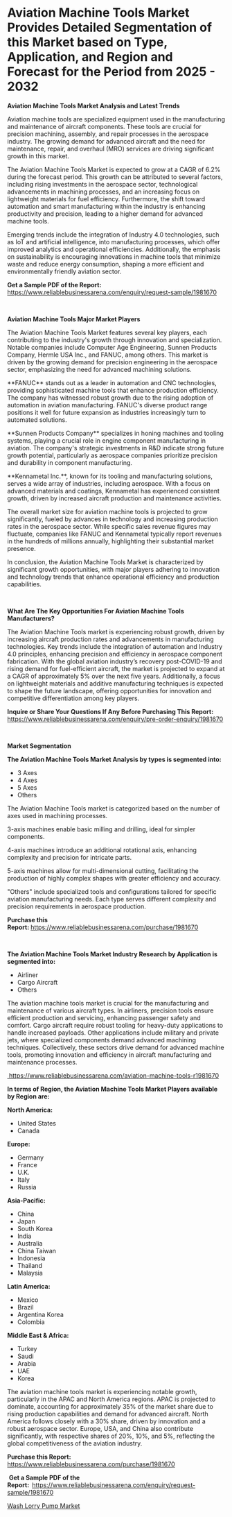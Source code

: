 <p><h1>Aviation Machine Tools Market Provides Detailed Segmentation of this Market based on Type, Application, and Region and Forecast for the Period from 2025 - 2032</h1></p><p><strong>Aviation Machine Tools Market Analysis and Latest Trends</strong></p>
<p><p>Aviation machine tools are specialized equipment used in the manufacturing and maintenance of aircraft components. These tools are crucial for precision machining, assembly, and repair processes in the aerospace industry. The growing demand for advanced aircraft and the need for maintenance, repair, and overhaul (MRO) services are driving significant growth in this market.</p><p>The Aviation Machine Tools Market is expected to grow at a CAGR of 6.2% during the forecast period. This growth can be attributed to several factors, including rising investments in the aerospace sector, technological advancements in machining processes, and an increasing focus on lightweight materials for fuel efficiency. Furthermore, the shift toward automation and smart manufacturing within the industry is enhancing productivity and precision, leading to a higher demand for advanced machine tools.</p><p>Emerging trends include the integration of Industry 4.0 technologies, such as IoT and artificial intelligence, into manufacturing processes, which offer improved analytics and operational efficiencies. Additionally, the emphasis on sustainability is encouraging innovations in machine tools that minimize waste and reduce energy consumption, shaping a more efficient and environmentally friendly aviation sector.</p></p>
<p><strong>Get a Sample PDF of the Report:&nbsp;</strong> <a href="https://www.reliablebusinessarena.com/enquiry/request-sample/1981670?utm_campaign=2175&utm_medium=2&utm_source=Github&utm_content=ia&utm_term=02032025&utm_id=aviation-machine-tools">https://www.reliablebusinessarena.com/enquiry/request-sample/1981670</a></p>
<p>&nbsp;</p>
<p><strong>Aviation Machine Tools Major Market Players</strong></p>
<p><p>The Aviation Machine Tools Market features several key players, each contributing to the industry's growth through innovation and specialization. Notable companies include Computer Age Engineering, Sunnen Products Company, Hermle USA Inc., and FANUC, among others. This market is driven by the growing demand for precision engineering in the aerospace sector, emphasizing the need for advanced machining solutions.</p><p>**FANUC** stands out as a leader in automation and CNC technologies, providing sophisticated machine tools that enhance production efficiency. The company has witnessed robust growth due to the rising adoption of automation in aviation manufacturing. FANUC's diverse product range positions it well for future expansion as industries increasingly turn to automated solutions.</p><p>**Sunnen Products Company** specializes in honing machines and tooling systems, playing a crucial role in engine component manufacturing in aviation. The company's strategic investments in R&D indicate strong future growth potential, particularly as aerospace companies prioritize precision and durability in component manufacturing.</p><p>**Kennametal Inc.**, known for its tooling and manufacturing solutions, serves a wide array of industries, including aerospace. With a focus on advanced materials and coatings, Kennametal has experienced consistent growth, driven by increased aircraft production and maintenance activities.</p><p>The overall market size for aviation machine tools is projected to grow significantly, fueled by advances in technology and increasing production rates in the aerospace sector. While specific sales revenue figures may fluctuate, companies like FANUC and Kennametal typically report revenues in the hundreds of millions annually, highlighting their substantial market presence.</p><p>In conclusion, the Aviation Machine Tools Market is characterized by significant growth opportunities, with major players adhering to innovation and technology trends that enhance operational efficiency and production capabilities.</p></p>
<p>&nbsp;</p>
<p><strong>What Are The Key Opportunities For Aviation Machine Tools Manufacturers?</strong></p>
<p><p>The Aviation Machine Tools market is experiencing robust growth, driven by increasing aircraft production rates and advancements in manufacturing technologies. Key trends include the integration of automation and Industry 4.0 principles, enhancing precision and efficiency in aerospace component fabrication. With the global aviation industry’s recovery post-COVID-19 and rising demand for fuel-efficient aircraft, the market is projected to expand at a CAGR of approximately 5% over the next five years. Additionally, a focus on lightweight materials and additive manufacturing techniques is expected to shape the future landscape, offering opportunities for innovation and competitive differentiation among key players.</p></p>
<p><strong>Inquire or Share Your Questions If Any Before Purchasing This Report:</strong> <a href="https://www.reliablebusinessarena.com/enquiry/pre-order-enquiry/1981670?utm_campaign=2175&utm_medium=2&utm_source=Github&utm_content=ia&utm_term=02032025&utm_id=aviation-machine-tools">https://www.reliablebusinessarena.com/enquiry/pre-order-enquiry/1981670</a></p>
<p>&nbsp;</p>
<p><strong>Market Segmentation</strong></p>
<p><strong>The Aviation Machine Tools Market Analysis by types is segmented into:</strong></p>
<p><ul><li>3 Axes</li><li>4 Axes</li><li>5 Axes</li><li>Others</li></ul></p>
<p><p>The Aviation Machine Tools market is categorized based on the number of axes used in machining processes. </p><p>3-axis machines enable basic milling and drilling, ideal for simpler components. </p><p>4-axis machines introduce an additional rotational axis, enhancing complexity and precision for intricate parts. </p><p>5-axis machines allow for multi-dimensional cutting, facilitating the production of highly complex shapes with greater efficiency and accuracy. </p><p>"Others" include specialized tools and configurations tailored for specific aviation manufacturing needs. Each type serves different complexity and precision requirements in aerospace production.</p></p>
<p><strong>Purchase this Report:&nbsp;</strong><a href="https://www.reliablebusinessarena.com/purchase/1981670?utm_campaign=2175&utm_medium=2&utm_source=Github&utm_content=ia&utm_term=02032025&utm_id=aviation-machine-tools">https://www.reliablebusinessarena.com/purchase/1981670</a></p>
<p>&nbsp;</p>
<p><strong>The Aviation Machine Tools Market Industry Research by Application is segmented into:</strong></p>
<p><ul><li>Airliner</li><li>Cargo Aircraft</li><li>Others</li></ul></p>
<p><p>The aviation machine tools market is crucial for the manufacturing and maintenance of various aircraft types. In airliners, precision tools ensure efficient production and servicing, enhancing passenger safety and comfort. Cargo aircraft require robust tooling for heavy-duty applications to handle increased payloads. Other applications include military and private jets, where specialized components demand advanced machining techniques. Collectively, these sectors drive demand for advanced machine tools, promoting innovation and efficiency in aircraft manufacturing and maintenance processes.</p></p>
<p><a href="https://www.reliablebusinessarena.com/aviation-machine-tools-r1981670?utm_campaign=2175&utm_medium=2&utm_source=Github&utm_content=ia&utm_term=02032025&utm_id=aviation-machine-tools">&nbsp;https://www.reliablebusinessarena.com/aviation-machine-tools-r1981670</a></p>
<p><strong>In terms of Region, the Aviation Machine Tools Market Players available by Region are:</strong></p>
<p>
    <p> <strong> North America: </strong>
        <ul>
            <li>United States</li>
            <li>Canada</li>
        </ul>
        </p> 
    <p> <strong> Europe: </strong>
        <ul>
            <li>Germany</li>
            <li>France</li>
            <li>U.K.</li>
            <li>Italy</li>
            <li>Russia</li>
        </ul>
        </p> 
    <p> <strong> Asia-Pacific: </strong>
        <ul>
            <li>China</li>
            <li>Japan</li>
            <li>South Korea</li>
            <li>India</li>
            <li>Australia</li>
            <li>China Taiwan</li>
            <li>Indonesia</li>
            <li>Thailand</li>
            <li>Malaysia</li>
        </ul>
        </p> 
    <p> <strong> Latin America: </strong>
        <ul>
            <li>Mexico</li>
            <li>Brazil</li>
            <li>Argentina Korea</li>
            <li>Colombia</li>
        </ul>
        </p> 
    <p> <strong> Middle East & Africa: </strong>
        <ul>
            <li>Turkey</li>
            <li>Saudi</li>
            <li>Arabia</li>
            <li>UAE</li>
            <li>Korea</li>
        </ul>
    </p>
    </p>
<p><p>The aviation machine tools market is experiencing notable growth, particularly in the APAC and North America regions. APAC is projected to dominate, accounting for approximately 35% of the market share due to rising production capabilities and demand for advanced aircraft. North America follows closely with a 30% share, driven by innovation and a robust aerospace sector. Europe, USA, and China also contribute significantly, with respective shares of 20%, 10%, and 5%, reflecting the global competitiveness of the aviation industry.</p></p>
<p><strong>Purchase this Report: </strong><a href="https://www.reliablebusinessarena.com/purchase/1981670?utm_campaign=2175&utm_medium=2&utm_source=Github&utm_content=ia&utm_term=02032025&utm_id=aviation-machine-tools">https://www.reliablebusinessarena.com/purchase/1981670</a></p>
<p>&nbsp;<strong>Get a Sample PDF of the Report:&nbsp;&nbsp;</strong><a href="https://www.reliablebusinessarena.com/enquiry/request-sample/1981670?utm_campaign=2175&utm_medium=2&utm_source=Github&utm_content=ia&utm_term=02032025&utm_id=aviation-machine-tools">https://www.reliablebusinessarena.com/enquiry/request-sample/1981670</a></p>
<p><strong></strong></p>
<p><p><a href="https://github.com/JosephineMcguire65/Market-Research-Report-List-1/blob/main/wash-lorry-pump-market.md?utm_campaign=2175&utm_medium=2&utm_source=Github&utm_content=ia&utm_term=02032025&utm_id=aviation-machine-tools">Wash Lorry Pump Market</a></p></p>